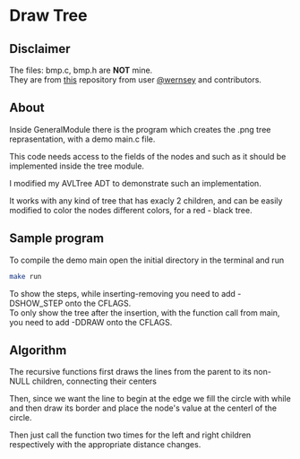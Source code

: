 # Draw Tree
 
## Disclaimer

The files: bmp.c, bmp.h are **NOT** mine. <br />
They are from [this](https://github.com/wernsey/bitmap) repository from user [@wernsey](https://github.com/wernsey) and contributors. <br />

## About

Inside GeneralModule there is the program which creates the .png tree reprasentation, with a demo main.c file. <br />

This code needs access to the fields of the nodes and such as it should be implemented inside the tree module. <br />

I modified my AVLTree ADT to demonstrate such an implementation. <br />

It works with any kind of tree that has exacly 2 children, and can be easily modified to color the nodes different colors, for a red - black tree. <br />

## Sample program

To compile the demo main open the initial directory in the terminal and run
```bash
make run
```
To show the steps, while inserting-removing you need to add -DSHOW_STEP onto the CFLAGS. <br />
To only show the tree after the insertion, with the function call from main, you need to add -DDRAW onto the CFLAGS.

## Algorithm

The recursive functions first draws the lines from the parent to its non-NULL children, connecting their centers <br />

Then, since we want the line to begin at the edge we fill the circle with while and then draw its border and place the node's value at the centerl of the circle. <br />

Then just call the function two times for the left and right children respectively with the appropriate distance changes.

